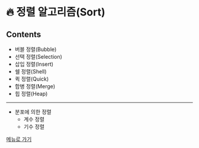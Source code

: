# :fire: 정렬 알고리즘(Sort)

## Contents
* 버블 정렬(Bubble)
* 선택 정렬(Selection)
* 삽입 정렬(Insert)
* 쉘 정렬(Shell)
* 퀵 정렬(Quick)
* 합병 정렬(Merge)
* 힙 정렬(Heap)
---   
* 분포에 의한 정렬
  * 계수 정렬
  * 기수 정렬   

[메뉴로 가기](https://github.com/JH-TT/Algorithm)
